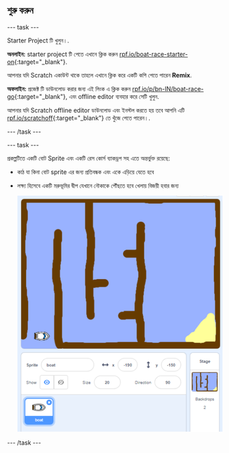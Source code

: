 ## শুরু করুন

--- task ---

Starter Project টি খুলুন।.

**অনলাইন:** starter project টি পেতে এখানে ক্লিক করুন [rpf.io/boat-race-starter-on](http://rpf.io/boat-race-starter-on){:target="_blank"}.

আপনার যদি Scratch একাউন্ট থাকে তাহলে এখানে ক্লিক করে একটি কপি পেতে পারেন **Remix**.

**অফলাইন:** প্রজেক্ট টি ডাউনলোড করার জন্য এই লিংক এ ক্লিক করুন [rpf.io/p/bn-IN/boat-race-go](http://rpf.io/p/bn-IN/boat-race-go){:target="_blank"}, এবং offline editor ব্যবহার করে সেটি খুলুন.

আপনার যদি Scratch offline editor ডাউনলোড এবং ইনস্টল করতে হয় তবে আপনি এটি [rpf.io/scratchoff](http://rpf.io/scratchoff){:target="_blank"} তে খুঁজে পেতে পারেন।.

--- /task ---

--- task ---

প্রকল্পটিতে একটি বোট Sprite এবং একটি রেস কোর্স ব্যাকড্রপ সহ এতে অন্তর্ভুক্ত রয়েছে:

- কাঠ যা কিনা বোট sprite এর জন্য প্রতিবন্ধক এবং একে এড়িয়ে যেতে হবে
- লক্ষ্য হিসেবে একটি মরুভূমির দ্বীপ যেখানে নৌকাকে পৌঁছতে হবে খেলায় বিজয়ী হবার জন্য
    
    ![screenshot](images/boat-starter.png)

--- /task ---
